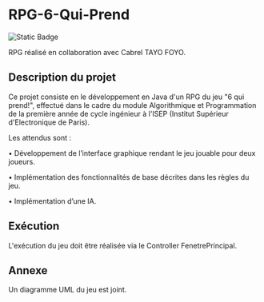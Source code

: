 # RPG-6-Qui-Prend
![Static Badge](https://img.shields.io/badge/contributors-2-green)

RPG réalisé en collaboration avec Cabrel TAYO FOYO.


## Description du projet
Ce projet consiste en le développement en Java d'un RPG du jeu "6 qui prend!", effectué dans le cadre du module Algorithmique et Programmation de la première année de cycle ingénieur à l'ISEP (Institut Supérieur d'Electronique de Paris).

Les attendus sont :

• Développement de l’interface graphique rendant le jeu jouable pour deux joueurs.

• Implémentation des fonctionnalités de base décrites dans les règles du jeu.

• Implémentation d’une IA.


## Exécution
L'exécution du jeu doit être réalisée via le Controller FenetrePrincipal.


## Annexe
Un diagramme UML du jeu est joint.
